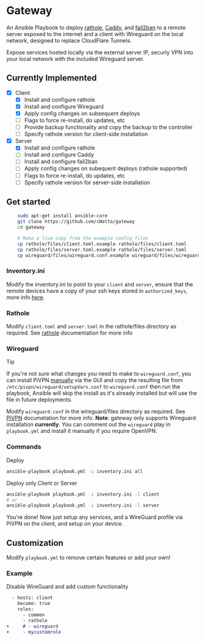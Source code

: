
# Gateway
An Ansible Playbook to deploy [rathole](https://github.com/rapiz1/rathole), [Caddy](https://caddyserver.com/), and [fail2ban](https://github.com/fail2ban/fail2ban) to a remote server exposed to the internet and a client with Wireguard on the local network, designed to replace CloudFlare Tunnels.

Expose services hosted locally via the external server IP, securly VPN into your local network with the included Wireguard server.

## Currently Implemented
- [x] Client
    - [x] Install and configure rathole 
    - [x] Install and configure Wireguard
    - [x] Apply config changes on subsequent deploys
    - [ ] Flags to force re-install, do updates, etc
    - [ ] Provide backup functionality and copy the backup to the controller
    - [ ] Specify rathole version for client-side installation
- [x] Server
    - [x] Install and configure rathole
    - [ ] Install and configure Caddy
    - [ ] Install and configure fail2ban
    - [ ] Apply config changes on subequent deploys (rathole supported)
    - [ ] Flags to force re-install, do updates, etc
    - [ ] Specify rathole version for server-side installation

## Get started
```bash
    sudo apt-get install ansible-core
    git clone https://github.com/cWatto/gateway
    cd gateway

    # Make a live copy from the example config files
    cp rathole/files/client.toml.example rathole/files/client.toml
    cp rathole/files/server.toml.example rathole/files/server.toml
    cp wireguard/files/wireguard.conf.example wireguard/files/wireguard.conf
```

### Inventory.ini
Modify the inventory.ini to point to your `client` and `server`, ensure that the remote devices have a copy of your ssh keys stored in `authorized_keys`, more info [here](https://www.ssh.com/academy/ssh/copy-id).
### Rathole
Modify `client.toml` and `server.toml` in the rathole/files directory as required. See [rathole](https://github.com/rapiz1/rathole/tree/main) documentation for more info

### Wireguard
> [!TIP]
> If you're not sure what changes you need to make to `wireguard.conf`, you can install PiVPN [manually](https://docs.pivpn.io/install/) via the GUI and copy the resulting file from `/etc/pivpn/wireguard/setupVars.conf` to `wireguard.conf` then run the playbook, Ansible will skip the install as it's already installed but will use the file in future deployments.

Modify `wireguard.conf` in the wireguard/files directory as required. See [PiVPN](https://docs.pivpn.io/guides/user-data/) documetation for more info.
**Note**: gateway only supports Wireguard installation **currently**. You can comment out the `wireguard` play in `playbook.yml` and install it manually if you require OpenVPN. 



### Commands
Deploy
```bash 
ansible-playbook playbook.yml -i inventory.ini all
```

Deploy only Client or Server

```bash 
ansible-playbook playbook.yml -i inventory.ini -l client 
# or 
ansible-playbook playbook.yml -i inventory.ini -l server 
```

You're done! Now just setup any services, and a WireGuard profile via PiVPN on the client, and setup on your device.

## Customization
Modify `playbook.yml` to remove certain features or add your own!

### Example
Disable WireGuard and add custom functionality
```diff
  - hosts: client
    become: true
    roles:
      - common
      - rathole
+     # - wireguard
+     - mycustomrole
```